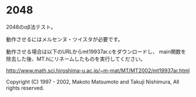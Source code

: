 # 2048
2048のαβ法テスト。

動作させるにはメルセンヌ・ツイスタが必要です。

動作させる場合は以下のURLからmt19937ar.cをダウンロードし、
main関数を除去した後、MT.hにリネームしたものを実行してください。

http://www.math.sci.hiroshima-u.ac.jp/~m-mat/MT/MT2002/mt19937ar.html

Copyright (C) 1997 - 2002, Makoto Matsumoto and Takuji Nishimura, All rights reserved.
